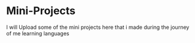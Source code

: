 # Mini-Projects
I will Upload some of the mini projects here that i made during the journey of me learning languages
